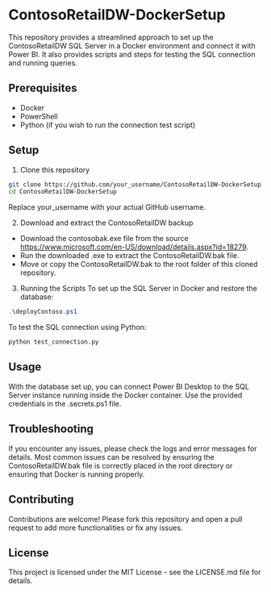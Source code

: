 # ContosoRetailDW-DockerSetup
This repository provides a streamlined approach to set up the ContosoRetailDW SQL Server in a Docker environment and connect it with Power BI. It also provides scripts and steps for testing the SQL connection and running queries.

## Prerequisites
- Docker
- PowerShell
- Python (if you wish to run the connection test script)

## Setup
1. Clone this repository
```bash
git clone https://github.com/your_username/ContosoRetailDW-DockerSetup.git
cd ContosoRetailDW-DockerSetup
```
Replace your_username with your actual GitHub username.

2. Download and extract the ContosoRetailDW backup
- Download the contosobak.exe file from the source https://www.microsoft.com/en-US/download/details.aspx?id=18279.
- Run the downloaded .exe to extract the ContosoRetailDW.bak file.
- Move or copy the ContosoRetailDW.bak to the root folder of this cloned repository.

3. Running the Scripts
To set up the SQL Server in Docker and restore the database:

```powershell
.\deployContoso.ps1
```
To test the SQL connection using Python:

```bash
python test_connection.py
```

## Usage
With the database set up, you can connect Power BI Desktop to the SQL Server instance running inside the Docker container. Use the provided credentials in the .secrets.ps1 file.

## Troubleshooting
If you encounter any issues, please check the logs and error messages for details. Most common issues can be resolved by ensuring the ContosoRetailDW.bak file is correctly placed in the root directory or ensuring that Docker is running properly.

## Contributing
Contributions are welcome! Please fork this repository and open a pull request to add more functionalities or fix any issues.

## License
This project is licensed under the MIT License - see the LICENSE.md file for details.

